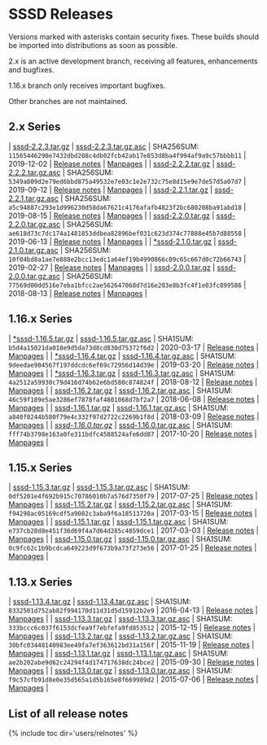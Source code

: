 # SSSD Releases

Versions marked with asterisks contain security fixes. These builds should be imported into distributions as soon as possible.

2.x is an active development branch, receiving all features, enhancements and bugfixes.

1.16.x branch only receives important bugfixes.

Other branches are not maintained.

## 2.x Series

| [sssd-2.2.3.tar.gz](https://releases.pagure.org/SSSD/sssd/sssd-2.2.3.tar.gz)   | [sssd-2.2.3.tar.gz.asc](https://releases.pagure.org/SSSD/sssd/sssd-2.2.3.tar.gz.asc) | SHA256SUM: `11565446290e7432dbd208c4db02fcb42ab17e853d8ba4f994af9a9c57bbbb11` | 2019-12-02 | [Release notes](relnotes/notes_2_2_3) | [Manpages](http://mzidek.fedorapeople.org/sssd/2.2.3/man/)  |
| [sssd-2.2.2.tar.gz](https://releases.pagure.org/SSSD/sssd/sssd-2.2.2.tar.gz)   | [sssd-2.2.2.tar.gz.asc](https://releases.pagure.org/SSSD/sssd/sssd-2.2.2.tar.gz.asc) | SHA256SUM: `5349a809d2e79ed6bbd875a49532e7e03c1e2e732c75e8d15e9e7de57d5a07d7` | 2019-09-12 | [Release notes](relnotes/notes_2_2_2) | [Manpages](http://mzidek.fedorapeople.org/sssd/2.2.2/man/)  |
| [sssd-2.2.1.tar.gz](https://releases.pagure.org/SSSD/sssd/sssd-2.2.1.tar.gz)   | [sssd-2.2.1.tar.gz.asc](https://releases.pagure.org/SSSD/sssd/sssd-2.2.1.tar.gz.asc) | SHA256SUM: `a5c94887c293e1d996230d58da67621c4176afafb4823f2bc680208ba91abd18` | 2019-08-15 | [Release notes](relnotes/notes_2_2_1) | [Manpages](http://mzidek.fedorapeople.org/sssd/2.2.1/man/)  |
| [sssd-2.2.0.tar.gz](https://releases.pagure.org/SSSD/sssd/sssd-2.2.0.tar.gz)   | [sssd-2.2.0.tar.gz.asc](https://releases.pagure.org/SSSD/sssd/sssd-2.2.0.tar.gz.asc) | SHA256SUM: `ae618d73c7dc174a1481853ddbea82896bef031c623d374c77888e45b7d88558` | 2019-06-13 | [Release notes](relnotes/notes_2_2_0) | [Manpages](http://jhrozek.fedorapeople.org/sssd/2.2.0/man/) |
| [\*sssd-2.1.0.tar.gz](https://releases.pagure.org/SSSD/sssd/sssd-2.1.0.tar.gz) | [sssd-2.1.0.tar.gz.asc](https://releases.pagure.org/SSSD/sssd/sssd-2.1.0.tar.gz.asc) | SHA256SUM: `10f04bd8a1ae7e888e2bcc13edc1a64ef19b4990866c09c65c667d0c72b66743` | 2019-02-27 | [Release notes](relnotes/notes_2_1_0) | [Manpages](http://jhrozek.fedorapeople.org/sssd/2.1.0/man/) |
| [sssd-2.0.0.tar.gz](https://releases.pagure.org/SSSD/sssd/sssd-2.0.0.tar.gz)   | [sssd-2.0.0.tar.gz.asc](https://releases.pagure.org/SSSD/sssd/sssd-2.0.0.tar.gz.asc) | SHA256SUM: `77569d00dd516e7eba1bfcc2ae562647068d7d16e283e8b3fc4f1e03fc899586` | 2018-08-13 | [Release notes](relnotes/notes_2_0_0) | [Manpages](http://jhrozek.fedorapeople.org/sssd/2.0.0/man/) |

## 1.16.x Series

| [\*sssd-1.16.5.tar.gz](https://releases.pagure.org/SSSD/sssd/sssd-1.16.5.tar.gz) | [sssd-1.16.5.tar.gz.asc](https://releases.pagure.org/SSSD/sssd/sssd-1.16.5.tar.gz.asc) | SHA1SUM: `b5d4a15021da018e9d5da73d8cd830d75372f6d2` | 2020-03-17 | [Release notes](relnotes/notes_1_16_5) | [Manpages](http://mzidek.fedorapeople.org/sssd/1.16.5/man/)  |
| [\*sssd-1.16.4.tar.gz](https://releases.pagure.org/SSSD/sssd/sssd-1.16.4.tar.gz) | [sssd-1.16.4.tar.gz.asc](https://releases.pagure.org/SSSD/sssd/sssd-1.16.4.tar.gz.asc) | SHA1SUM: `9deedae904567f197ddcdc6ef69c72956d14d39e` | 2019-03-20 | [Release notes](relnotes/notes_1_16_4) | [Manpages](http://jhrozek.fedorapeople.org/sssd/1.16.4/man/) |
| [\*sssd-1.16.3.tar.gz](https://releases.pagure.org/SSSD/sssd/sssd-1.16.3.tar.gz) | [sssd-1.16.3.tar.gz.asc](https://releases.pagure.org/SSSD/sssd/sssd-1.16.3.tar.gz.asc) | SHA1SUM: `4a2512a59930c79d416d74b62e6bd580c874824f` | 2018-08-12 | [Release notes](relnotes/notes_1_16_3) | [Manpages](http://jhrozek.fedorapeople.org/sssd/1.16.3/man/) |
| [sssd-1.16.2.tar.gz](https://releases.pagure.org/SSSD/sssd/sssd-1.16.2.tar.gz)   | [sssd-1.16.2.tar.gz.asc](https://releases.pagure.org/SSSD/sssd/sssd-1.16.2.tar.gz.asc) | SHA1SUM: `46c59f189e5ae3286ef7878faf4801068d7bf2a7` | 2018-06-08 | [Release notes](relnotes/notes_1_16_2) | [Manpages](http://jhrozek.fedorapeople.org/sssd/1.16.2/man/) |
| [sssd-1.16.1.tar.gz](https://releases.pagure.org/SSSD/sssd/sssd-1.16.1.tar.gz)   | [sssd-1.16.1.tar.gz.asc](https://releases.pagure.org/SSSD/sssd/sssd-1.16.1.tar.gz.asc) | SHA1SUM: `a840f0244b580f79e4c332f97d2722c2269b1f8d` | 2018-03-09 | [Release notes](relnotes/notes_1_16_1) | [Manpages](http://jhrozek.fedorapeople.org/sssd/1.16.1/man/) |
| [*sssd-1.16.0.tar.gz*](https://releases.pagure.org/SSSD/sssd/sssd-1.16.0.tar.gz) | [sssd-1.16.0.tar.gz.asc](https://releases.pagure.org/SSSD/sssd/sssd-1.16.0.tar.gz.asc) | SHA1SUM: `fff74b3798e163a0fe311bdfc4588524afe6dd87` | 2017-10-20 | [Release notes](relnotes/notes_1_16_0) | [Manpages](http://jhrozek.fedorapeople.org/sssd/1.16.0/man/) |

## 1.15.x Series

| [sssd-1.15.3.tar.gz](https://releases.pagure.org/SSSD/sssd/sssd-1.15.3.tar.gz) | [sssd-1.15.3.tar.gz.asc](https://releases.pagure.org/SSSD/sssd/sssd-1.15.3.tar.gz.asc) | SHA1SUM: `0df5201e4f692b915c70786010b7a576d7350f79` | 2017-07-25 | [Release notes](relnotes/notes_1_15_3) | [Manpages](http://jhrozek.fedorapeople.org/sssd/1.15.3/man/) |
| [sssd-1.15.2.tar.gz](https://releases.pagure.org/SSSD/sssd/sssd-1.15.2.tar.gz) | [sssd-1.15.2.tar.gz.asc](https://releases.pagure.org/SSSD/sssd/sssd-1.15.2.tar.gz.asc) | SHA1SUM: `f94298ac05169cdf5a9082c3aba9f6a18513720a` | 2017-03-15 | [Release notes](relnotes/notes_1_15_2) | [Manpages](http://jhrozek.fedorapeople.org/sssd/1.15.2/man/) |
| [sssd-1.15.1.tar.gz](https://releases.pagure.org/SSSD/sssd/sssd-1.15.1.tar.gz) | [sssd-1.15.1.tar.gz.asc](https://releases.pagure.org/SSSD/sssd/sssd-1.15.1.tar.gz.asc) | SHA1SUM: `e737cb28d8e451f36d69f4a7d64d285c4859dce1` | 2017-03-03 | [Release notes](relnotes/notes_1_15_1) | [Manpages](http://jhrozek.fedorapeople.org/sssd/1.15.1/man/) |
| [sssd-1.15.0.tar.gz](https://releases.pagure.org/SSSD/sssd/sssd-1.15.0.tar.gz) | [sssd-1.15.0.tar.gz.asc](https://releases.pagure.org/SSSD/sssd/sssd-1.15.0.tar.gz.asc) | SHA1SUM: `0c9fc62c1b9bcdca649223d9f673b9a73f273e56` | 2017-01-25 | [Release notes](relnotes/notes_1_15_0) | [Manpages](http://jhrozek.fedorapeople.org/sssd/1.15.0/man/) |

## 1.13.x Series

| [sssd-1.13.4.tar.gz](https://releases.pagure.org/SSSD/sssd/sssd-1.13.4.tar.gz) | [sssd-1.13.4.tar.gz.asc](https://releases.pagure.org/SSSD/sssd/sssd-1.13.4.tar.gz.asc) | SHA1SUM: `8332501d752ab82f994170d11d31d5d15912b2e9` | 2016-04-13 | [Release notes](relnotes/notes_1_13_4) | [Manpages](http://jhrozek.fedorapeople.org/sssd/1.13.4/man/) |
| [sssd-1.13.3.tar.gz](https://releases.pagure.org/SSSD/sssd/sssd-1.13.3.tar.gz) | [sssd-1.13.3.tar.gz.asc](https://releases.pagure.org/SSSD/sssd/sssd-1.13.3.tar.gz.asc) | SHA1SUM: `333bccc6c037f6153dcfea9f7ebfefa9fd853512` | 2015-12-15 | [Release notes](relnotes/notes_1_13_3) | [Manpages](http://jhrozek.fedorapeople.org/sssd/1.13.3/man/) |
| [sssd-1.13.2.tar.gz](https://releases.pagure.org/SSSD/sssd/sssd-1.13.2.tar.gz) | [sssd-1.13.2.tar.gz.asc](https://releases.pagure.org/SSSD/sssd/sssd-1.13.2.tar.gz.asc) | SHA1SUM: `30bfc03448140983ee49fa7ef363612bd31a156f` | 2015-11-19 | [Release notes](relnotes/notes_1_13_2) | [Manpages](http://jhrozek.fedorapeople.org/sssd/1.13.2/man/) |
| [sssd-1.13.1.tar.gz](https://releases.pagure.org/SSSD/sssd/sssd-1.13.1.tar.gz) | [sssd-1.13.1.tar.gz.asc](https://releases.pagure.org/SSSD/sssd/sssd-1.13.1.tar.gz.asc) | SHA1SUM: `ae2b202abe9d62c24294f4d174717638dc24bce2` | 2015-09-30 | [Release notes](relnotes/notes_1_13_1) | [Manpages](http://jhrozek.fedorapeople.org/sssd/1.13.1/man/) |
| [sssd-1.13.0.tar.gz](https://releases.pagure.org/SSSD/sssd/sssd-1.13.0.tar.gz) | [sssd-1.13.0.tar.gz.asc](https://releases.pagure.org/SSSD/sssd/sssd-1.13.0.tar.gz.asc) | SHA1SUM: `f9c57cfb91d8e0e35d565a1d5b165e8f669989d2` | 2015-07-06 | [Release notes](relnotes/notes_1_13_0) | [Manpages](http://jhrozek.fedorapeople.org/sssd/1.13.0/man/) |

## List of all release notes
{% include toc dir='users/relnotes' %}
